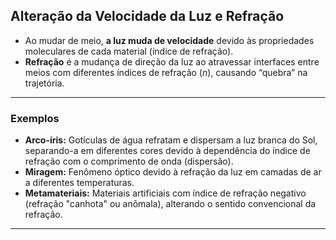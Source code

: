 ## Alteração da Velocidade da Luz e Refração

- Ao mudar de meio, **a luz muda de velocidade** devido às propriedades moleculares de cada material (índice de refração).
- **Refração** é a mudança de direção da luz ao atravessar interfaces entre meios com diferentes índices de refração ($n$), causando “quebra” na trajetória.

---

### Exemplos

- **Arco-íris:** Gotículas de água refratam e dispersam a luz branca do Sol, separando-a em diferentes cores devido à dependência do índice de refração com o comprimento de onda (dispersão).
- **Miragem:** Fenômeno óptico devido à refração da luz em camadas de ar a diferentes temperaturas.
- **Metamateriais:** Materiais artificiais com índice de refração negativo (refração "canhota" ou anômala), alterando o sentido convencional da refração.

---
